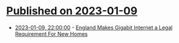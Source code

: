 # [Published on 2023-01-09](index.md)

* [2023-01-09, 22:00:00](https://news.slashdot.org/story/23/01/09/2143238/england-makes-gigabit-internet-a-legal-requirement-for-new-homes?utm_source=rss1.0mainlinkanon&utm_medium=feed) - [England Makes Gigabit Internet a Legal Requirement For New Homes](https://news.slashdot.org/story/23/01/09/2143238/england-makes-gigabit-internet-a-legal-requirement-for-new-homes?utm_source=rss1.0mainlinkanon&utm_medium=feed)
